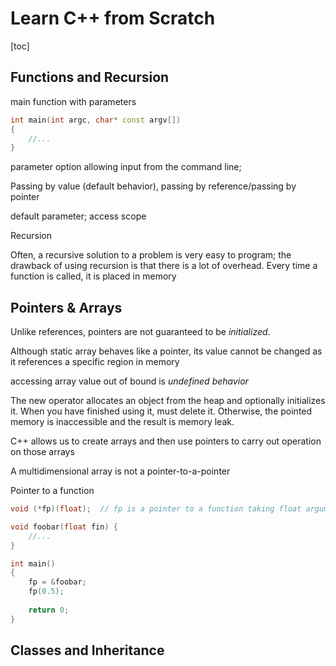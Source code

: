 # Learn C++ from Scratch

[toc]

## Functions and Recursion

main function with parameters

```c++
int main(int argc, char* const argv[])
{
    //...
}
```

parameter option allowing input from the command line;

Passing by value (default behavior), passing by reference/passing by pointer

default parameter; access scope

Recursion

Often, a recursive solution to a problem is very easy to program; the drawback of using recursion is that there is a lot of overhead. Every time a function is called, it is placed in memory

## Pointers & Arrays

Unlike references, pointers are not guaranteed to be *initialized*.

Although static array behaves like a pointer, its value cannot be changed as it references a specific region in memory

accessing array value out of bound is *undefined behavior*

The new operator allocates an object from the heap and optionally initializes it. When you have finished using it, must delete it. Otherwise, the pointed memory is inaccessible and the result is memory leak.

C++ allows us to  create arrays and then use pointers to carry out operation on those arrays

A multidimensional array is not a pointer-to-a-pointer

Pointer to a function

```c++
void (*fp)(float);  // fp is a pointer to a function taking float argument and returns void

void foobar(float fin) {
    //...
}

int main()
{
    fp = &foobar;
	fp(0.5);
    
    return 0;
}

```

## Classes and Inheritance




